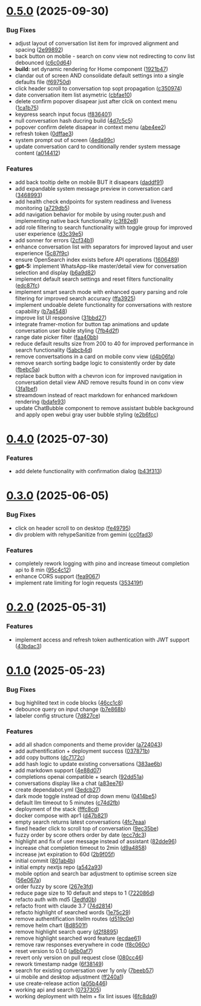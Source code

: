 # [0.5.0](https://github.com/kinorai/prompt-keeper/compare/v0.4.0...v0.5.0) (2025-09-30)


### Bug Fixes

* adjust layout of conversation list item for improved alignment and spacing ([2e99892](https://github.com/kinorai/prompt-keeper/commit/2e9989205ff4eed690ecf671afefc7c0bd776eb1))
* back button on moblie - search on conv view not redirecting to conv list debounced ([c6c0d64](https://github.com/kinorai/prompt-keeper/commit/c6c0d6454cf29c070da6d45c23ef1f50eb93394c))
* **build:** set dynamic rendering for Home component ([1921b47](https://github.com/kinorai/prompt-keeper/commit/1921b47a3c7bcd979935b985834805ca427613bf))
* clandar out of screen AND consolidate default settings into a single defaults file ([f69750d](https://github.com/kinorai/prompt-keeper/commit/f69750df62efc4dcf32413f221de02f7c17956bb))
* click header scroll to conversation top sopt propagation ([c350974](https://github.com/kinorai/prompt-keeper/commit/c350974f005a78db7bbd1bfb2c1108b832e38dcb))
* date conversation item list asymetric ([cbfae10](https://github.com/kinorai/prompt-keeper/commit/cbfae10a4f3798af9b6b4de70fc270bf907df4b3))
* delete confirm popover disapear just after clcik on context menu ([1ca1b75](https://github.com/kinorai/prompt-keeper/commit/1ca1b758e44b628626cbe7985ee1966a2bfefd24))
* keypress search input focus ([f836401](https://github.com/kinorai/prompt-keeper/commit/f836401ea6dc5520fd13df6ae9d8c6aa0bfe7df3))
* null conversation hash ducring build ([4d7c5c5](https://github.com/kinorai/prompt-keeper/commit/4d7c5c5d469a21559fb1b23c199068191f315809))
* popover confirm delete disapear in context menu ([abe4ee2](https://github.com/kinorai/prompt-keeper/commit/abe4ee2279e6852cc8500e5f8df0e852206c2a6b))
* refresh token ([0dffae3](https://github.com/kinorai/prompt-keeper/commit/0dffae371c3499f06ed5a7241e5774d6cc25f9f1))
* system prompt out of screen ([4eda99c](https://github.com/kinorai/prompt-keeper/commit/4eda99c31ab7543248c1fc6701a4d58a431b69c5))
* update conversation card to conditionally render system message content ([a014412](https://github.com/kinorai/prompt-keeper/commit/a0144125208dd73cead7a08a9a2cb2f56aa329e8))


### Features

* add back tooltip delte on mobile BUT it disapears ([daddf91](https://github.com/kinorai/prompt-keeper/commit/daddf915d9af019f817f5d20d327caf9c7f9ad66))
* add expandable system message preview in conversation card ([3468993](https://github.com/kinorai/prompt-keeper/commit/3468993d59b3a9c013e3c44cd9dadd973942e00e))
* add health check endpoints for system readiness and liveness monitoring ([a729db5](https://github.com/kinorai/prompt-keeper/commit/a729db50b6ce6e8a9672bfad6dcf6f1b8f152f81))
* add navigation behavior for mobile by using router.push and implementing native back functionality ([c3f82e8](https://github.com/kinorai/prompt-keeper/commit/c3f82e87318c7e8c47882dd53b0615e19183110f))
* add role filtering to search functionality with toggle group for improved user experience ([d3c39e5](https://github.com/kinorai/prompt-keeper/commit/d3c39e58496c83e3956869be2082d817091d8706))
* add sonner for errors ([2cf34b1](https://github.com/kinorai/prompt-keeper/commit/2cf34b157b65f527ec02911b21662d573ab65d5b))
* enhance conversation list with separators for improved layout and user experience ([5c87f9c](https://github.com/kinorai/prompt-keeper/commit/5c87f9cb498636a72bd03b5ff1ee89f396700a9e))
* ensure OpenSearch index exists before API operations ([1606489](https://github.com/kinorai/prompt-keeper/commit/1606489126b841ec855e8e8e4fcd900f501bb835))
* **gpt-5:** implement WhatsApp-like master/detail view for conversation selection and display ([b6a9d82](https://github.com/kinorai/prompt-keeper/commit/b6a9d827b141cdfcf5c0c0218dc82a0e090125bf))
* implement default search settings and reset filters functionality ([edc87fc](https://github.com/kinorai/prompt-keeper/commit/edc87fcd1125e7ba1d2dd0d354fc984bf4e4f891))
* implement smart search mode with enhanced query parsing and role filtering for improved search accuracy ([ffa3925](https://github.com/kinorai/prompt-keeper/commit/ffa39256d3491fc3b5195d6f2278cc978b681b7f))
* implement undoable delete functionality for conversations with restore capability ([b7a4548](https://github.com/kinorai/prompt-keeper/commit/b7a454813b8e00f1cf6134a85aa6e905f3f96a4d))
* improve list UI responsive ([31bbd27](https://github.com/kinorai/prompt-keeper/commit/31bbd27262c3cb03decfbd75476a9a554ee54a3b))
* integrate framer-motion for button tap animations and update conversation user buble styling ([7fb4d2f](https://github.com/kinorai/prompt-keeper/commit/7fb4d2fc7745dee0e08d0d1ee1edd767b71e06d9))
* range date picker filter ([faa40bb](https://github.com/kinorai/prompt-keeper/commit/faa40bbcda101cdb5571941f6385c281772b9d07))
* reduce default results size from 200 to 40 for improved performance in search functionality ([5abcb4d](https://github.com/kinorai/prompt-keeper/commit/5abcb4df16693fb241f77e6de6a9e7185d54df92))
* remove convertsations in a card on mobile conv view ([d4b06fa](https://github.com/kinorai/prompt-keeper/commit/d4b06fa27684d75beab78f05d9545c0cc972c67a))
* remove search sorting badge logic to consistently order by date ([fbebc5a](https://github.com/kinorai/prompt-keeper/commit/fbebc5adfd5fa4e400bca0379eba85e2cbefe7b4))
* replace back button with a chevron icon for improved navigation in conversation detail view AND remove results found in on conv view ([3fa1bef](https://github.com/kinorai/prompt-keeper/commit/3fa1bef7bf1a3382743bb9884c2e8b775245c388))
* streamdown instead of react markdown for enhanced markdown rendering ([bdafe93](https://github.com/kinorai/prompt-keeper/commit/bdafe937bf67cb886e47caf74b148464073e053c))
* update ChatBubble component to remove assistant bubble background and apply open webui gray user bubble styling ([e2b6fcc](https://github.com/kinorai/prompt-keeper/commit/e2b6fcc747ad4dd6a95266c93f34dc63e57cb679))



# [0.4.0](https://github.com/kinorai/prompt-keeper/compare/v0.3.0...v0.4.0) (2025-07-30)


### Features

* add delete functionality with confirmation dialog ([b43f313](https://github.com/kinorai/prompt-keeper/commit/b43f31307ef8c39cb2a2d367a0c1f9dc542239a3))



# [0.3.0](https://github.com/kinorai/prompt-keeper/compare/v0.2.0...v0.3.0) (2025-06-05)


### Bug Fixes

* click on header scroll to on desktop ([fe49795](https://github.com/kinorai/prompt-keeper/commit/fe49795a7d34c38c495425d6576628fcc9917328))
* div problem with rehypeSanitize from gemini ([cc0fad3](https://github.com/kinorai/prompt-keeper/commit/cc0fad3bdcc139ecbc5b111bf1c0992b04bdb9ab))


### Features

* completely rework logging with pino and increase timeout completion api to 8 min ([95c4c12](https://github.com/kinorai/prompt-keeper/commit/95c4c122a7e5c7206efc63b3bc6f0d3b31d4dc20))
* enhance CORS support ([fea9067](https://github.com/kinorai/prompt-keeper/commit/fea9067e8a70f7f44e2062b5b4e4848922a52758))
* implement rate limiting for login requests ([353419f](https://github.com/kinorai/prompt-keeper/commit/353419feee174e69c1dcc1432dbd0008e170cd3b))



# [0.2.0](https://github.com/kinorai/prompt-keeper/compare/v0.1.0...v0.2.0) (2025-05-31)


### Features

* implement access and refresh token authentication with JWT support ([43bdac3](https://github.com/kinorai/prompt-keeper/commit/43bdac329317dbc0bceaedc9a0a07a9f36e75815))



# [0.1.0](https://github.com/kinorai/prompt-keeper/compare/801ab4b26dd3ec7078b204ffad79ad80d01433c9...v0.1.0) (2025-05-23)


### Bug Fixes

* bug highlited text in code blocks ([46cc1c8](https://github.com/kinorai/prompt-keeper/commit/46cc1c87653b2788aba42c8292ff98d6903930e0))
* debounce query on input change ([b7e868b](https://github.com/kinorai/prompt-keeper/commit/b7e868ba7d57ddea3c50c3a7e01065abe55a52af))
* labeler config structure ([7d827ce](https://github.com/kinorai/prompt-keeper/commit/7d827ce57d31fd1af03fc2b378bad561b468bcb2))


### Features

* add all shadcn components and theme provider ([a724043](https://github.com/kinorai/prompt-keeper/commit/a7240433d4fc1e850577f18b53d021864baccd19))
* add authentification + deployment success ([037871b](https://github.com/kinorai/prompt-keeper/commit/037871b71566866e8057fc2dcc3cf8aca341a865))
* add copy buttons ([dc7172c](https://github.com/kinorai/prompt-keeper/commit/dc7172c12998c159bf9aeb32413cdd8a0f2848ab))
* add hash logic to update existing conversations ([383ae6b](https://github.com/kinorai/prompt-keeper/commit/383ae6b7a2b402792620ef46cc120f1af4dff962))
* add markdown support ([4e88d07](https://github.com/kinorai/prompt-keeper/commit/4e88d079f491a0f1205059a43db9c3a9d77c5b2f))
* completions openai compatible + search ([92dd51a](https://github.com/kinorai/prompt-keeper/commit/92dd51a7dcfef3016073cb9af9f5b2c5bac41a61))
* conversations display like a chat ([a83ee76](https://github.com/kinorai/prompt-keeper/commit/a83ee7675c66609805d79519ab63fba97bd34241))
* create dependabot.yml ([3edcb27](https://github.com/kinorai/prompt-keeper/commit/3edcb276bdc6a9a379fef8a6de91d52ed912c88b))
* dark mode toggle instead of drop down menu ([0414be5](https://github.com/kinorai/prompt-keeper/commit/0414be589462e4378118c411cd7428e73dbe13e3))
* default llm timeout to 5 minutes ([c74d2fb](https://github.com/kinorai/prompt-keeper/commit/c74d2fbad3ffc9498f774c1638c59da1ffcc707e))
* deployment of the stack ([fffc8cd](https://github.com/kinorai/prompt-keeper/commit/fffc8cd7821cb09707aa26969ab872164d337ece))
* docker compose with apr1 ([d47b821](https://github.com/kinorai/prompt-keeper/commit/d47b8218635e352c32e717e2c4c4e40585402b9d))
* empty search returns latest conversations ([4fc7eaa](https://github.com/kinorai/prompt-keeper/commit/4fc7eaaf11b204b1546e7ebf035ac2ce5c369d91))
* fixed header click to scroll top of conversation ([9ec35be](https://github.com/kinorai/prompt-keeper/commit/9ec35beaaff24e1e8abc11bec1349057a484a9bf))
* fuzzy order by score others order by date ([ecc7dc3](https://github.com/kinorai/prompt-keeper/commit/ecc7dc3cb7b2cd3bf1bf1fc8386617741624e4c1))
* highlight and fix of user message instead of assistant ([82dde96](https://github.com/kinorai/prompt-keeper/commit/82dde96bad21f38ccf2eb65bc44988e4eb98c44a))
* increase chat completion timeout to 2min ([d9a4858](https://github.com/kinorai/prompt-keeper/commit/d9a4858c21b0fe98d4577f216bee485229932df0))
* increase jwt expiration to 60d ([2b9f05f](https://github.com/kinorai/prompt-keeper/commit/2b9f05fc5684d8684e0ab45c85f9ea74c5dcdd16))
* initial commit ([801ab4b](https://github.com/kinorai/prompt-keeper/commit/801ab4b26dd3ec7078b204ffad79ad80d01433c9))
* initial empty nextjs repo ([a542a93](https://github.com/kinorai/prompt-keeper/commit/a542a93c85e7fbeb8330d856f49b53678e3ac18e))
* mobile option and search bar adjustment to optimise screen size ([56e067a](https://github.com/kinorai/prompt-keeper/commit/56e067a9144bbe5fa5f8fcd017af31a5074c764d))
* order fuzzy by score ([267e3fd](https://github.com/kinorai/prompt-keeper/commit/267e3fd4a4a181ac79f83c2437ad8ae4d891f974))
* reduce page size to 10 default and steps to 1 ([722086d](https://github.com/kinorai/prompt-keeper/commit/722086d09b9759e621364fea91ff1f55fe5b2fa5))
* refacto auth with md5 ([3edfd0b](https://github.com/kinorai/prompt-keeper/commit/3edfd0b09197b1bf10f8200f0f21ce0f00ab35b1))
* refacto front with claude 3.7 ([74d2814](https://github.com/kinorai/prompt-keeper/commit/74d28141ff161a783bd8655373066a415bd4fb2a))
* refacto highlight of searched words ([1e75c29](https://github.com/kinorai/prompt-keeper/commit/1e75c293623e1e112aef1e3caf23ad9e76ce98c6))
* remove authentification litellm routes ([d519c0e](https://github.com/kinorai/prompt-keeper/commit/d519c0e12817c1e00d9a7c357fd8f6959ffe2ddb))
* remove helm chart ([8d8501f](https://github.com/kinorai/prompt-keeper/commit/8d8501fc3d6cdbf776cb87830fd90c194996cf5b))
* remove highlight search query ([d2f8895](https://github.com/kinorai/prompt-keeper/commit/d2f88955d47bf01e7cd7649138f33bf3747a84c2))
* remove highlight searched word feature ([ecdae61](https://github.com/kinorai/prompt-keeper/commit/ecdae61f8e63933383c1a5afe7227017505836db))
* remove raw responses everywhere in code ([f8c060c](https://github.com/kinorai/prompt-keeper/commit/f8c060cbcaae656ad7bc820e955579fd2050aa4a))
* reset version to 0.1.0 ([a6b0af7](https://github.com/kinorai/prompt-keeper/commit/a6b0af7853d0887e8fc9def94dfd250f6d7105af))
* revert only version on pull request close ([080cc46](https://github.com/kinorai/prompt-keeper/commit/080cc46686b867dc559622b9c3c52621ff4fc798))
* rework timestamp nadge ([6f38149](https://github.com/kinorai/prompt-keeper/commit/6f381496c871d27ae51e93b9f641827fd2665a37))
* search for existing conversation over 1y only ([7beeb57](https://github.com/kinorai/prompt-keeper/commit/7beeb5715d45c2a086ce9276d9a44e0488ddf093))
* ui mobile and desktop adjustment ([ff240a1](https://github.com/kinorai/prompt-keeper/commit/ff240a1e313c50096cf6bb5279af69a3540478e8))
* use create-release action ([a05b446](https://github.com/kinorai/prompt-keeper/commit/a05b4469bc3a8fc26ab8dc191829c67bb05b7ae2))
* working api and search ([0737305](https://github.com/kinorai/prompt-keeper/commit/07373052590c34461b647beae2a3212dc835c2ca))
* working deployment with helm + fix lint issues ([6fc8da9](https://github.com/kinorai/prompt-keeper/commit/6fc8da9d6b8c0885a625cff34a6062b1d7d44ab8))



